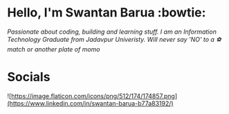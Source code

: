 <!--
**SwantanBarua/SwantanBarua** is a ✨ _special_ ✨ repository because its `README.md` (this file) appears on your GitHub profile.

Here are some ideas to get you started:

- 🔭 I’m currently working on ...
- 🌱 I’m currently learning ...
- 👯 I’m looking to collaborate on ...
- 🤔 I’m looking for help with ...
- 💬 Ask me about ...
- 📫 How to reach me: ...
- 😄 Pronouns: ...
- ⚡ Fun fact: ...
-->

# Hello, I'm Swantan Barua :bowtie:

_Passionate about coding, building and learning stuff. I am an Information Technology Graduate from Jadavpur Univeristy.
Will never say 'NO' to a ⚽ match or another plate of momo_ 

# Socials

![https://image.flaticon.com/icons/png/512/174/174857.png](https://www.linkedin.com/in/swantan-barua-b77a83192/)
